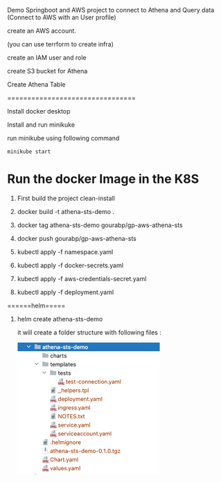 Demo Springboot and AWS project to connect to Athena and Query data (Connect to AWS with an User profile)

create an AWS account.

(you can use terrform to create infra)

create an IAM user and role 

create S3 bucket for Athena 

Create Athena Table

================================

Install docker desktop

Install and run minikuke 

 run minikube using following command 

    minikube start


Run the docker Image in the K8S
================================

1) First build the project clean-install

2) docker build -t athena-sts-demo .

3) docker tag athena-sts-demo gourabp/gp-aws-athena-sts

4) docker push gourabp/gp-aws-athena-sts

5) kubectl apply -f namespace.yaml

6) kubectl apply -f docker-secrets.yaml

7) kubectl apply -f aws-credentials-secret.yaml

8) kubectl apply -f deployment.yaml


======helm=====

1) helm create athena-sts-demo
     
    it will create a folder structure with following files :

    ![img_1.png](img_1.png)
